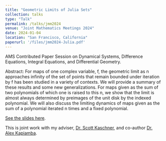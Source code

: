 ```yaml
---
title: "Geometric Limits of Julia Sets"
collection: talks
type: "Talk"
permalink: /talks/jmm2024
venue: "Joint Mathematics Meetings 2024"
date: 2024-01-04
location: "San Francisco, California"
paperurl: '/files/jmm2024-Julia.pdf'
---
```


AMS Contributed Paper Session on Dynamical Systems, Difference Equations, Integral Equations, and Differential Geometry.

Abstract: For maps of one complex variable, f, the geometric limit as n approaches infinity of the set of points that remain bounded under iteration by f has been studied in a variety of contexts. We will provide a summary of these results and some new generalizations. For maps given as the sum of two polynomials of which one is raised to this n, we show that the limit is almost always determined by preimages of the unit disk by the indexed polynomial. We will also discuss the limiting dynamics of maps given as the sum of a polynomial iterated n times and a fixed polynomial.

[See the slides here](/files/jmm2024-Julia.pdf).

This is joint work with my adviser, [Dr. Scott Kaschner](https://blue.butler.edu/~skaschne/), and co-author [Dr. Alex Kapiamba](https://www.math.harvard.edu/people/kapiamba-alex/).
